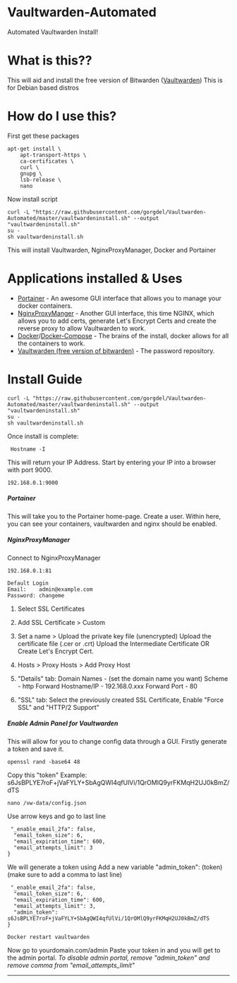 # Vaultwarden-Automated
Automated Vaultwarden Install!

# What is this??
This will aid and install the free version of Bitwarden ([Vaultwarden](https://github.com/dani-garcia/vaultwarden))
This is for Debian based distros

# How do I use this?

First get these packages
```
apt-get install \
    apt-transport-https \
    ca-certificates \
    curl \
    gnupg \
    lsb-release \
    nano
```
Now install script
```
curl -L "https://raw.githubusercontent.com/gorgdel/Vaultwarden-Automated/master/vaultwardeninstall.sh" --output "vaultwardeninstall.sh"
su -
sh vaultwardeninstall.sh
```
This will install Vaultwarden, NginxProxyManager, Docker and Portainer

# Applications installed & Uses
* [Portainer](https://www.portainer.io/) - An awesome GUI interface that allows you to manage your docker containers.
* [NginxProxyManger](https://nginxproxymanager.com/) - Another GUI interface, this time NGINX, which allows you to add certs, generate Let's Encrypt Certs and create the reverse proxy to allow Vaultwarden to work.
* [Docker](https://www.docker.com/)/[Docker-Compose](https://docs.docker.com/compose/) - The brains of the install, docker allows for all the containers to work.
* [Vaultwarden (free version of bitwarden)](https://bitwarden.com/) - The password repository.

# Install Guide
```
curl -L "https://raw.githubusercontent.com/gorgdel/Vaultwarden-Automated/master/vaultwardeninstall.sh" --output "vaultwardeninstall.sh"
su -
sh vaultwardeninstall.sh
```
Once install is complete:
```
 Hostname -I
```
This will return your IP Address. Start by entering your IP into a browser with port 9000.
```
192.168.0.1:9000
```
##### Portainer
This will take you to the Portainer home-page. Create a user.
Within here, you can see your containers, vaultwarden and nginx should be enabled.

##### NginxProxyManager
Connect to NginxProxyManager
```
192.168.0.1:81
```
```
Default Login
Email:    admin@example.com
Password: changeme
```

1. Select SSL Certificates

2. Add SSL Certificate > Custom

3. Set a name >
Upload the private key file (unencrypted)
Upload the certificate file (.cer or .crt)
Upload the Intermediate Certificate
OR
Create Let's Encrypt Cert.

4. Hosts > Proxy Hosts > Add Proxy Host

5. "Details" tab:
Domain Names - (set the domain name you want)
Scheme - http
Forward Hostname/IP - 192.168.0.xxx
Forward Port - 80

6. "SSL" tab:
Select the previously created SSL Certificate, Enable "Force SSL" and "HTTP/2 Support"

##### Enable Admin Panel for Vaultwarden
This will allow for you to change config data through a GUI.
Firstly generate a token and save it.
```
openssl rand -base64 48
```
Copy this "token"
Example: s6JsBPLYE7roF+jVaFYLY+SbAgQWI4qfUlVi/1QrOMlQ9yrFKMqH2UJ0kBmZ/dTS
```
nano /vw-data/config.json
```
Use arrow keys and go to last line

```
 "_enable_email_2fa": false,
  "email_token_size": 6,
  "email_expiration_time": 600,
  "email_attempts_limit": 3
}
```
We will generate a token using
Add a new variable "admin_token": (token)
(make sure to add a comma to last line)
```
 "_enable_email_2fa": false,
  "email_token_size": 6,
  "email_expiration_time": 600,
  "email_attempts_limit": 3,
  "admin_token": s6JsBPLYE7roF+jVaFYLY+SbAgQWI4qfUlVi/1QrOMlQ9yrFKMqH2UJ0kBmZ/dTS
}
```
```
Docker restart vaultwarden
```
Now go to yourdomain.com/admin
Paste your token in and you will get to the admin portal.
*To disable admin portal, remove "admin_token" and remove comma from "email_attempts_limit"*
****
